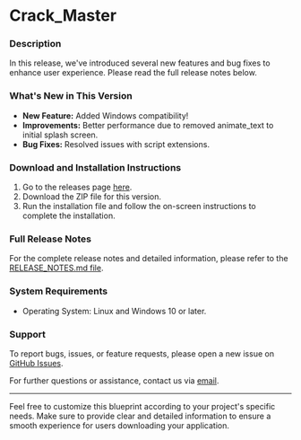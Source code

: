 # Crack_Master

### Description

In this release, we've introduced several new features and bug fixes to enhance user experience. Please read the full release notes below.

### What's New in This Version

- **New Feature:** Added Windows compatibility!
- **Improvements:** Better performance due to removed animate_text to initial splash screen.
- **Bug Fixes:** Resolved issues with script extensions.

### Download and Installation Instructions

1. Go to the releases page [here](https://github.com/ente0v1/Crack_Master/releases/latest).
2. Download the ZIP file for this version.
3. Run the installation file and follow the on-screen instructions to complete the installation.

### Full Release Notes

For the complete release notes and detailed information, please refer to the [RELEASE_NOTES.md file](https://github.com/ente0v1/Crack_Master/blob/main/RELEASE_NOTES.md).

### System Requirements

- Operating System: Linux and Windows 10 or later.

### Support

To report bugs, issues, or feature requests, please open a new issue on [GitHub Issues](https://github.com/ente0v1/Crack_Master/issues).

For further questions or assistance, contact us via [email](mailto:test.xmod.clashofclans@gmail.com).

---

Feel free to customize this blueprint according to your project's specific needs. Make sure to provide clear and detailed information to ensure a smooth experience for users downloading your application.
